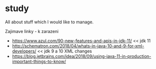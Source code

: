 # study
All about stuff which I would like to manage.

Zajimave linky - k zarazeni
+ https://www.azul.com/90-new-features-and-apis-in-jdk-11/ << jdk 11
+ http://schematron.com/2018/04/whats-in-java-10-and-9-for-xml-developers/ << jdk 9 a 10 XML changes
+ https://blog.jetbrains.com/idea/2018/09/using-java-11-in-production-important-things-to-know/

